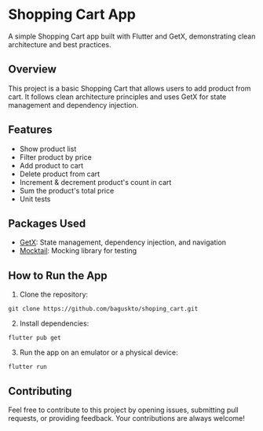 Shopping Cart App
===============

A simple Shopping Cart app built with Flutter and GetX, demonstrating clean architecture and best practices.

Overview
--------

This project is a basic Shopping Cart that allows users to add product from cart. It follows clean architecture principles and uses GetX for state management and dependency injection.

Features
--------

*   Show product list
*   Filter product by price
*   Add product to cart
*   Delete product from cart
*   Increment & decrement product's count in cart
*   Sum the product's total price
*   Unit tests

Packages Used
-------------

*   [GetX](https://pub.dev/packages/get): State management, dependency injection, and navigation
*   [Mocktail](https://pub.dev/packages/mocktail): Mocking library for testing

How to Run the App
------------------

1.  Clone the repository:

`git clone https://github.com/baguskto/shoping_cart.git`

2.  Install dependencies:

`flutter pub get`

3. Run the app on an emulator or a physical device:

`flutter run`

Contributing
------------

Feel free to contribute to this project by opening issues, submitting pull requests, or providing feedback. Your contributions are always welcome!